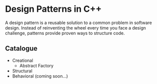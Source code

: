 # Design Patterns in C++

A design pattern is a reusable solution to a common problem in software design. Instead of reinventing the wheel every time you face a design challenge, patterns provide proven ways to structure code.


## Catalogue
- Creational
  - Abstract Factory 
- Structural
- Behavioral (coming soon...)
